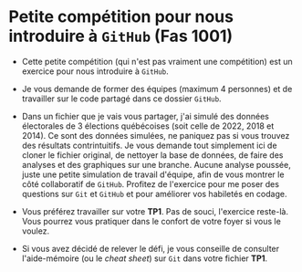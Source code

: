 # Petite compétition pour nous introduire à `GitHub` (Fas 1001)

- Cette petite compétition (qui n'est pas vraiment une compétition) est un exercice pour nous introduire à `GitHub`.

- Je vous demande de former des équipes (maximum 4 personnes) et de travailler sur le code partagé dans ce dossier `GitHub`. 

- Dans un fichier que je vais vous partager, j'ai simulé des données électorales de 3 élections québécoises (soit celle de 2022, 2018 et 2014). Ce sont des données simulées, ne paniquez pas si vous trouvez des résultats contrintuitifs. Je vous demande tout simplement ici de cloner le fichier original, de nettoyer la base de données, de faire des analyses et des graphiques sur une branche. Aucune analyse poussée, juste une petite simulation de travail d'équipe, afin de vous montrer le côté collaboratif de `GitHub`. Profitez de l'exercice pour me poser des questions sur `Git` et `GitHub` et pour améliorer vos habiletés en codage.

- Vous préférez travailler sur votre **TP1**. Pas de souci, l'exercice reste-là. Vous pourrez vous pratiquer dans le confort de votre foyer si vous le voulez.

- Si vous avez décidé de relever le défi, je vous conseille de consulter l'aide-mémoire (ou le *cheat sheet*) sur `Git` dans votre fichier **TP1**.
